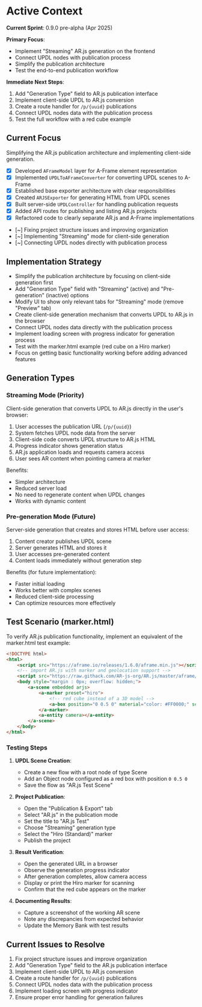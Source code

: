 # Active Context

**Current Sprint**: 0.9.0 pre-alpha (Apr 2025)

**Primary Focus**:

-   Implement "Streaming" AR.js generation on the frontend
-   Connect UPDL nodes with publication process
-   Simplify the publication architecture
-   Test the end-to-end publication workflow

**Immediate Next Steps**:

1. Add "Generation Type" field to AR.js publication interface
2. Implement client-side UPDL to AR.js conversion
3. Create a route handler for `/p/{uuid}` publications
4. Connect UPDL nodes data with the publication process
5. Test the full workflow with a red cube example

## Current Focus

Simplifying the AR.js publication architecture and implementing client-side generation.

-   [x] Developed `AFrameModel` layer for A-Frame element representation
-   [x] Implemented `UPDLToAFrameConverter` for converting UPDL scenes to A-Frame
-   [x] Established base exporter architecture with clear responsibilities
-   [x] Created `ARJSExporter` for generating HTML from UPDL scenes
-   [x] Built server-side `UPDLController` for handling publication requests
-   [x] Added API routes for publishing and listing AR.js projects
-   [x] Refactored code to clearly separate AR.js and A-Frame implementations
-   [~] Fixing project structure issues and improving organization
-   [~] Implementing "Streaming" mode for client-side generation
-   [~] Connecting UPDL nodes directly with publication process

## Implementation Strategy

-   Simplify the publication architecture by focusing on client-side generation first
-   Add "Generation Type" field with "Streaming" (active) and "Pre-generation" (inactive) options
-   Modify UI to show only relevant tabs for "Streaming" mode (remove "Preview" tab)
-   Create client-side generation mechanism that converts UPDL to AR.js in the browser
-   Connect UPDL nodes data directly with the publication process
-   Implement loading screen with progress indicator for generation process
-   Test with the marker.html example (red cube on a Hiro marker)
-   Focus on getting basic functionality working before adding advanced features

## Generation Types

### Streaming Mode (Priority)

Client-side generation that converts UPDL to AR.js directly in the user's browser:

1. User accesses the publication URL (`/p/{uuid}`)
2. System fetches UPDL node data from the server
3. Client-side code converts UPDL structure to AR.js HTML
4. Progress indicator shows generation status
5. AR.js application loads and requests camera access
6. User sees AR content when pointing camera at marker

Benefits:

-   Simpler architecture
-   Reduced server load
-   No need to regenerate content when UPDL changes
-   Works with dynamic content

### Pre-generation Mode (Future)

Server-side generation that creates and stores HTML before user access:

1. Content creator publishes UPDL scene
2. Server generates HTML and stores it
3. User accesses pre-generated content
4. Content loads immediately without generation step

Benefits (for future implementation):

-   Faster initial loading
-   Works better with complex scenes
-   Reduced client-side processing
-   Can optimize resources more effectively

## Test Scenario (marker.html)

To verify AR.js publication functionality, implement an equivalent of the marker.html test example:

```html
<!DOCTYPE html>
<html>
    <script src="https://aframe.io/releases/1.6.0/aframe.min.js"></script>
    <!-- import AR.js with marker and geolocation support -->
    <script src="https://raw.githack.com/AR-js-org/AR.js/master/aframe/build/aframe-ar.js"></script>
    <body style="margin : 0px; overflow: hidden;">
        <a-scene embedded arjs>
            <a-marker preset="hiro">
                <!-- red cube instead of a 3D model -->
                <a-box position="0 0.5 0" material="color: #FF0000;" scale="1 1 1"></a-box>
            </a-marker>
            <a-entity camera></a-entity>
        </a-scene>
    </body>
</html>
```

### Testing Steps

1. **UPDL Scene Creation**:

    - Create a new flow with a root node of type Scene
    - Add an Object node configured as a red box with position `0 0.5 0`
    - Save the flow as "AR.js Test Scene"

2. **Project Publication**:

    - Open the "Publication & Export" tab
    - Select "AR.js" in the publication mode
    - Set the title to "AR.js Test"
    - Choose "Streaming" generation type
    - Select the "Hiro (Standard)" marker
    - Publish the project

3. **Result Verification**:

    - Open the generated URL in a browser
    - Observe the generation progress indicator
    - After generation completes, allow camera access
    - Display or print the Hiro marker for scanning
    - Confirm that the red cube appears on the marker

4. **Documenting Results**:
    - Capture a screenshot of the working AR scene
    - Note any discrepancies from expected behavior
    - Update the Memory Bank with test results

## Current Issues to Resolve

1. Fix project structure issues and improve organization
2. Add "Generation Type" field to the AR.js publication interface
3. Implement client-side UPDL to AR.js conversion
4. Create a route handler for `/p/{uuid}` publications
5. Connect UPDL nodes data with the publication process
6. Implement loading screen with progress indicator
7. Ensure proper error handling for generation failures
